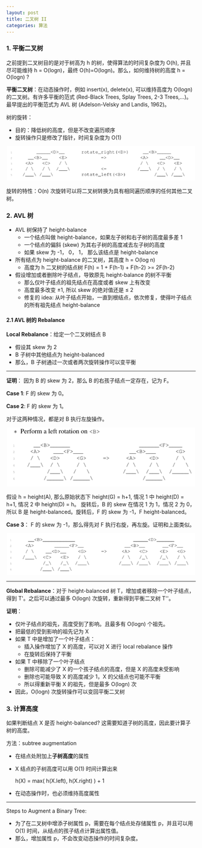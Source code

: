 ```yaml
---
layout: post
title: 二叉树 II
categories: 算法
---
```


### 1. 平衡二叉树

之前提到二叉树目的是对于树高为 h 的树，使得算法的时间复杂度为 O(h), 并且尽可能维持 h = O(logn)，最终 O(h)=O(logn)。那么，如何维持树的高度 h = O(logn) ?

**平衡二叉树**：在动态操作时，例如 insert(x), delete(x), 可以维持高度为 O(logn) 的二叉树。有许多平衡的范式 (Red-Black Trees, Splay Trees, 2-3 Trees,...)。最早提出的平衡范式为 AVL 树 (Adelson-Velsky and Landis, 1962)。

树的旋转：
* 目的：降低树的高度，但是不改变遍历顺序
* 旋转操作只是修改了指针，时间复杂度为 O(1)

<div align=center>
<img 
src="/image/%E7%AE%97%E6%B3%95/%E7%AE%97%E6%B3%95-0006-1.png" 
width = "500" />
<p></p>
</div>

旋转的特性：O(n) 次旋转可以将二叉树转换为具有相同遍历顺序的任何其他二叉树。

### 2. AVL 树

* AVL 树保持了 height-balance
    - 一个结点叫做 height-balance，如果左子树和右子树的高度最多差 1
    - 一个结点的偏斜 (skew) 为其右子树的高度减去左子树的高度
    - 如果 skew 为 -1， 0， 1， 那么该结点是 height-balance 
* 所有结点为 height-balance 的二叉树，其高度 h = O(log n)
    - 高度为 h 二叉树的结点树 F(h) = 1 + F(h-1) + F(h-2) >= 2F(h-2)
* 假设增加或者删除叶子结点，导致原先 height-balance 的树不平衡
    - 那么仅叶子结点的祖先结点在高度或者 skew 上有改变
    - 高度最多改变 ±1, 所以 skew 的绝对值还是  ≤ 2
    - 修复的 idea: 从叶子结点开始，一直到根结点，依次修复，使得叶子结点的所有祖先结点 height-balance

#### 2.1 AVL 树的 Rebalance

**Local Rebalance**：给定一个二叉树结点 B
* 假设其 skew 为 2
* B 子树中其他结点为 height-balanced
* 那么，B 子树通过一次或者两次旋转操作可以变平衡

---

**证明**：
因为 B 的 skew 为 2，那么 B 的右孩子结点一定存在，记为 F。

**Case 1**: F 的 skew 为 0。

**Case 2**: F 的 skew 为 1。

对于这两种情况，都是对 B 执行左旋操作。

<div align=center>
<img 
src="/image/%E7%AE%97%E6%B3%95/%E7%AE%97%E6%B3%95-0006-2.png" 
width = "500" />
<p></p>
</div>

假设 h = height(A), 那么原始状态下 height(G) = h+1, 情况 1 中 height(D) = h+1, 情况 2 中 height(D) = h。
旋转后，B 的 skew 在情况 1 为 1，情况 2 为 0，所以 B 是 height-balanced。旋转后，F 的 skew 为 -1，F height-balanced。

**Case 3**：
F 的 skew 为 -1，那么得先对 F 执行右旋，再左旋。证明和上面类似。

<div align=center>
<img 
src="/image/%E7%AE%97%E6%B3%95/%E7%AE%97%E6%B3%95-0006-3.png" 
width = "500" />
<p></p>
</div>

---

**Global Rebalance**：对于 height-balanced 树 T，增加或者移除一个叶子结点，得到 T'。之后可以通过最多 O(logn) 次旋转，重新得到平衡二叉树 T''。

**证明**：
* 仅叶子结点的祖先，高度受到了影响。且最多有 O(logn) 个祖先。
* 把最低的受到影响的祖先记为 X
* 如果 T 中是增加了一个叶子结点：
    - 插入操作增加了 X 的高度，可以对 X 进行 local rebalance 操作
    - 在旋转后保持了平衡
* 如果 T 中移除了一个叶子结点
    - 删除可能减少了 X 的一个孩子结点的高度，但是 X 的高度未受影响
    - 删除也可能导致 X 的高度减少 1，X 的父结点也可能不平衡
    - 所以得重新平衡 X 的祖先，但是最多 O(logn) 次
* 因此，O(logn) 次旋转操作可以变回平衡二叉树

### 3. 计算高度

如果判断结点 X 是否 height-balanced? 这需要知道子树的高度，因此要计算子树的高度。

方法：subtree augmentation
* 在结点处附加上**子树高度**的属性
* X 结点的子树高度可以用 O(1) 时间计算出来

    h(X) = max( h(X.left), h(X.right) ) + 1

* 在动态操作时，也必须维持高度属性

-----

Steps to Augment a Binary Tree:
* 为了在二叉树中增添子树属性 p，需要在每个结点处存储属性 p，并且可以用 O(1) 时间，从结点的孩子结点计算出属性值。
* 那么，增加属性 p，不会改变动态操作的时间复杂度。


